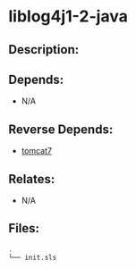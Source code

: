 # liblog4j1-2-java

## Description:



## Depends:

  -  N/A

## Reverse Depends:

  -  [tomcat7](/salt/tomcat7)

## Relates:

  -  N/A

## Files:

```bash
.
└── init.sls
```
